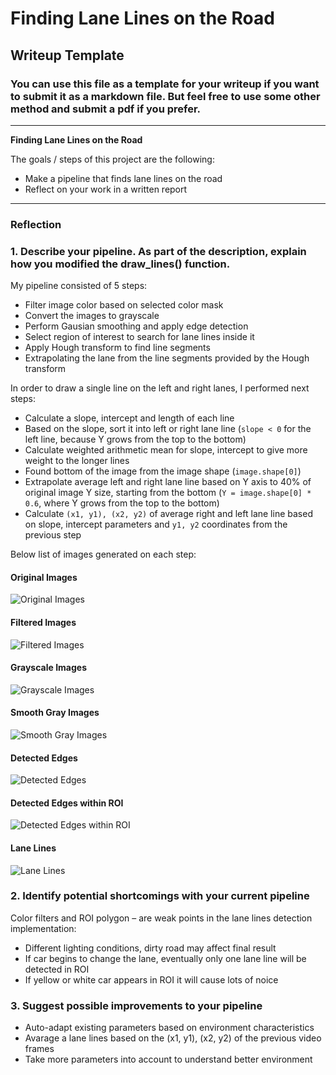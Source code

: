 # **Finding Lane Lines on the Road** 

## Writeup Template

### You can use this file as a template for your writeup if you want to submit it as a markdown file. But feel free to use some other method and submit a pdf if you prefer.

---

**Finding Lane Lines on the Road**

The goals / steps of this project are the following:
* Make a pipeline that finds lane lines on the road
* Reflect on your work in a written report


[//]: # (Image References)

[image1]: ./examples/grayscale.jpg "Grayscale"

---

### Reflection

### 1. Describe your pipeline. As part of the description, explain how you modified the draw_lines() function.

My pipeline consisted of 5 steps:

- Filter image color based on selected color mask
- Convert the images to grayscale
- Perform Gausian smoothing and apply edge detection
- Select region of interest to search for lane lines inside it
- Apply Hough transform to find line segments
- Extrapolating the lane from the line segments provided by the Hough transform


In order to draw a single line on the left and right lanes, I performed next steps:

- Calculate a slope, intercept and length of each line
- Based on the slope, sort it into left or right lane line (```slope < 0``` for the left line, because Y grows from the top to the bottom)
- Calculate weighted arithmetic mean for slope, intercept to give more weight to the longer lines
- Found bottom of the image from the image shape (```image.shape[0]```)
- Extrapolate average left and right lane line based on Y axis to 40% of original image Y size, starting from the bottom (```Y = image.shape[0] * 0.6```, where Y grows from the top to the bottom)
- Calculate ```(x1, y1), (x2, y2)``` of average right and left lane line based on slope, intercept parameters and ```y1, y2``` coordinates from the previous step


Below list of images generated on each step:

#### Original Images
![Original Images](./output_images/000_orig_img.png)

#### Filtered Images
![Filtered Images](./output_images/001_filtered_img.png)

#### Grayscale Images
![Grayscale Images](./output_images/002_grayscale_img.png)

#### Smooth Gray Images
![Smooth Gray Images](./output_images/003_smooth_img.png)

#### Detected Edges
![Detected Edges](./output_images/004_edges_img.png)

#### Detected Edges within ROI
![Detected Edges within ROI](./output_images/005_edges_and_roi_img.png)

#### Lane Lines
![Lane Lines](./output_images/006_lane_lines_img.png)


### 2. Identify potential shortcomings with your current pipeline

Color filters and ROI polygon – are weak points in the lane lines detection implementation:
  - Different lighting conditions, dirty road may affect final result
  - If car begins to change the lane, eventually only one lane line will be detected in ROI
  - If yellow or white car appears in ROI it will cause lots of noice


### 3. Suggest possible improvements to your pipeline

- Auto-adapt existing parameters based on environment characteristics
- Avarage a lane lines based on the (x1, y1), (x2, y2) of the previous video frames
- Take more parameters into account to understand better environment
